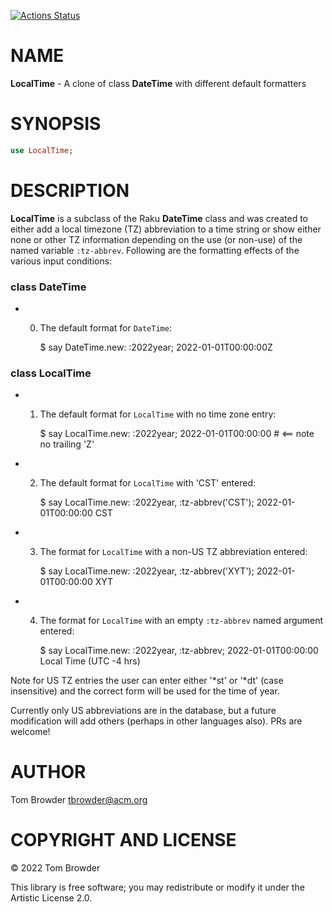 [![Actions Status](https://github.com/tbrowder/LocalTime/actions/workflows/test.yml/badge.svg)](https://github.com/tbrowder/LocalTime/actions)

NAME
====

**LocalTime** - A clone of class **DateTime** with different default formatters

SYNOPSIS
========

```raku
use LocalTime;
```

DESCRIPTION
===========

**LocalTime** is a subclass of the Raku **DateTime** class and was created to either add a local timezone (TZ) abbreviation to a time string or show either none or other TZ information depending on the use (or non-use) of the named variable `:tz-abbrev`. Following are the formatting effects of the various input conditions:

### class DateTime

  * 0. The default format for `DateTime`:

        $ say DateTime.new: :2022year;
        2022-01-01T00:00:00Z

### class LocalTime

  * 1. The default format for `LocalTime` with no time zone entry:

        $ say LocalTime.new: :2022year;
        2022-01-01T00:00:00 # <== note no trailing 'Z'

  * 2. The default format for `LocalTime` with 'CST' entered:

        $ say LocalTime.new: :2022year, :tz-abbrev('CST');
        2022-01-01T00:00:00 CST

  * 3. The format for `LocalTime` with a non-US TZ abbreviation entered:

        $ say LocalTime.new: :2022year, :tz-abbrev('XYT');
        2022-01-01T00:00:00 XYT

  * 4. The format for `LocalTime` with an empty `:tz-abbrev` named argument entered:

        $ say LocalTime.new: :2022year, :tz-abbrev;
        2022-01-01T00:00:00 Local Time (UTC -4 hrs)

Note for US TZ entries the user can enter either '*st' or '*dt' (case insensitive) and the correct form will be used for the time of year.

Currently only US abbreviations are in the database, but a future modification will add others (perhaps in other languages also). PRs are welcome!

AUTHOR
======

Tom Browder <tbrowder@acm.org>

COPYRIGHT AND LICENSE
=====================

© 2022 Tom Browder

This library is free software; you may redistribute or modify it under the Artistic License 2.0.

